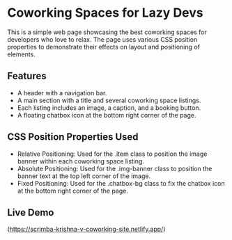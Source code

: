 # Coworking Spaces for Lazy Devs

This is a simple web page showcasing the best coworking spaces for developers who love to relax. The page uses various CSS position properties to demonstrate their effects on layout and positioning of elements.

## Features

- A header with a navigation bar.
- A main section with a title and several coworking space listings.
- Each listing includes an image, a caption, and a booking button.
- A floating chatbox icon at the bottom right corner of the page.

## CSS Position Properties Used

- Relative Positioning: Used for the .item class to position the image banner within each coworking space listing.
- Absolute Positioning: Used for the .img-banner class to position the banner text at the top left corner of the image.
- Fixed Positioning: Used for the .chatbox-bg class to fix the chatbox icon at the bottom right corner of the page.

## Live Demo

(https://scrimba-krishna-v-coworking-site.netlify.app/)
